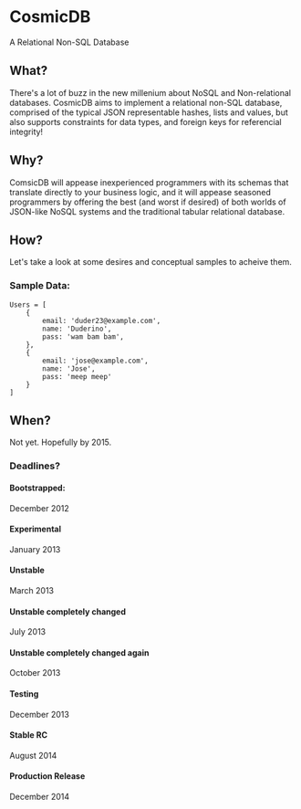 
# CosmicDB

A Relational Non-SQL Database

## What?

There's a lot of buzz in the new millenium about NoSQL and Non-relational databases.  CosmicDB aims to implement a relational non-SQL database, comprised of the typical JSON representable hashes, lists and values, but also supports constraints for data types, and foreign keys for referencial integrity!

## Why?

ComsicDB will appease inexperienced programmers with its schemas that translate directly to your business logic, and it will appease seasoned programmers by offering the best (and worst if desired) of both worlds of JSON-like NoSQL systems and the traditional tabular relational database.

## How?

Let's take a look at some desires and conceptual samples to acheive them.

### Sample Data:
```
Users = [
	{
		email: 'duder23@example.com',
		name: 'Duderino',
		pass: 'wam bam bam', 
	},
	{
		email: 'jose@example.com',
		name: 'Jose',
		pass: 'meep meep'
	}
]
```

## When?

Not yet.  Hopefully by 2015.

### Deadlines?

#### Bootstrapped:

December 2012

#### Experimental 

January 2013

#### Unstable

March 2013

#### Unstable completely changed

July 2013

#### Unstable completely changed again

October 2013

#### Testing 

December 2013

#### Stable RC

August 2014

#### Production Release

December 2014







